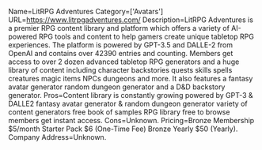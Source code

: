 Name=LitRPG Adventures
Category=['Avatars']
URL=https://www.litrpgadventures.com/
Description=LitRPG Adventures is a premier RPG content library and platform which offers a variety of AI-powered RPG tools and content to help gamers create unique tabletop RPG experiences. The platform is powered by GPT-3.5 and DALLE-2 from OpenAI and contains over 42390 entries and counting. Members get access to over 2 dozen advanced tabletop RPG generators and a huge library of content including character backstories quests skills spells creatures magic items NPCs dungeons and more. It also features a fantasy avatar generator random dungeon generator and a D&D backstory generator.
Pros=Content library is constantly growing powered by GPT-3 & DALLE2 fantasy avatar generator & random dungeon generator variety of content generators free book of samples RPG library free to browse members get instant access.
Cons=Unknown.
Pricing=Bronze Membership $5/month Starter Pack $6 (One-Time Fee) Bronze Yearly $50 (Yearly).
Company Address=Unknown.
